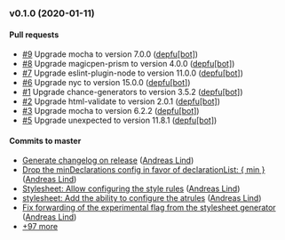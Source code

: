 ### v0.1.0 (2020-01-11)

#### Pull requests

- [#9](https://github.com/papandreou/css-generators/pull/9) Upgrade mocha to version 7.0.0 ([depfu[bot]](mailto:23717796+depfu[bot]@users.noreply.github.com))
- [#8](https://github.com/papandreou/css-generators/pull/8) Upgrade magicpen-prism to version 4.0.0 ([depfu[bot]](mailto:23717796+depfu[bot]@users.noreply.github.com))
- [#7](https://github.com/papandreou/css-generators/pull/7) Upgrade eslint-plugin-node to version 11.0.0 ([depfu[bot]](mailto:23717796+depfu[bot]@users.noreply.github.com))
- [#6](https://github.com/papandreou/css-generators/pull/6) Upgrade nyc to version 15.0.0 ([depfu[bot]](mailto:23717796+depfu[bot]@users.noreply.github.com))
- [#1](https://github.com/papandreou/css-generators/pull/1) Upgrade chance-generators to version 3.5.2 ([depfu[bot]](mailto:23717796+depfu[bot]@users.noreply.github.com))
- [#2](https://github.com/papandreou/css-generators/pull/2) Upgrade html-validate to version 2.0.1 ([depfu[bot]](mailto:23717796+depfu[bot]@users.noreply.github.com))
- [#3](https://github.com/papandreou/css-generators/pull/3) Upgrade mocha to version 6.2.2 ([depfu[bot]](mailto:23717796+depfu[bot]@users.noreply.github.com))
- [#5](https://github.com/papandreou/css-generators/pull/5) Upgrade unexpected to version 11.8.1 ([depfu[bot]](mailto:23717796+depfu[bot]@users.noreply.github.com))

#### Commits to master

- [Generate changelog on release](https://github.com/papandreou/css-generators/commit/eb62c7e51a1d9bae93a70ea1bda61f2b30348f4d) ([Andreas Lind](mailto:andreaslindpetersen@gmail.com))
- [Drop the minDeclarations config in favor of declarationList: { min }](https://github.com/papandreou/css-generators/commit/a527ccb50b4353d7c5a5eb7ff1fce65d0a83a4b5) ([Andreas Lind](mailto:andreaslindpetersen@gmail.com))
- [Stylesheet: Allow configuring the style rules](https://github.com/papandreou/css-generators/commit/1b888ff18199e87aa91e235b178ed5f004b1d854) ([Andreas Lind](mailto:andreaslindpetersen@gmail.com))
- [stylesheet: Add the ability to configure the atrules](https://github.com/papandreou/css-generators/commit/a8fc73b216ab7861d13ef70cd8554010a22b1d79) ([Andreas Lind](mailto:andreaslindpetersen@gmail.com))
- [Fix forwarding of the experimental flag from the stylesheet generator](https://github.com/papandreou/css-generators/commit/1c340df4ad918bd8f943cc0a643cd9f91a9356c5) ([Andreas Lind](mailto:andreaslindpetersen@gmail.com))
- [+97 more](https://github.com/papandreou/css-generators/compare/eb62c7e51a1d9bae93a70ea1bda61f2b30348f4d%5E...v0.1.0)

